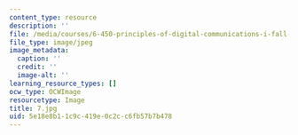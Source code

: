 ```yaml
---
content_type: resource
description: ''
file: /media/courses/6-450-principles-of-digital-communications-i-fall-2006/5e18e8b11c9c419e0c2cc6fb57b7b478_7.jpg
file_type: image/jpeg
image_metadata:
  caption: ''
  credit: ''
  image-alt: ''
learning_resource_types: []
ocw_type: OCWImage
resourcetype: Image
title: 7.jpg
uid: 5e18e8b1-1c9c-419e-0c2c-c6fb57b7b478
---
```

